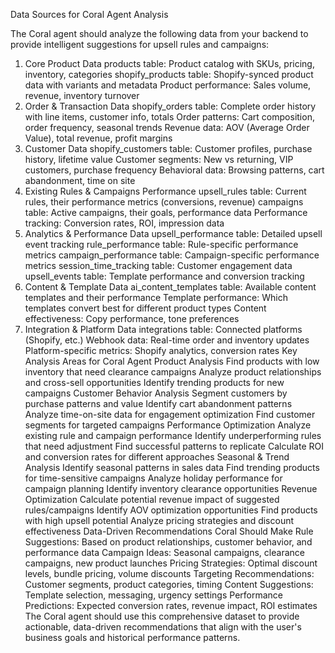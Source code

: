 Data Sources for Coral Agent Analysis

The Coral agent should analyze the following data from your backend to provide intelligent suggestions for upsell rules and campaigns:
1. Core Product Data
products table: Product catalog with SKUs, pricing, inventory, categories
shopify_products table: Shopify-synced product data with variants and metadata
Product performance: Sales volume, revenue, inventory turnover
2. Order & Transaction Data
shopify_orders table: Complete order history with line items, customer info, totals
Order patterns: Cart composition, order frequency, seasonal trends
Revenue data: AOV (Average Order Value), total revenue, profit margins
3. Customer Data
shopify_customers table: Customer profiles, purchase history, lifetime value
Customer segments: New vs returning, VIP customers, purchase frequency
Behavioral data: Browsing patterns, cart abandonment, time on site
4. Existing Rules & Campaigns Performance
upsell_rules table: Current rules, their performance metrics (conversions, revenue)
campaigns table: Active campaigns, their goals, performance data
Performance tracking: Conversion rates, ROI, impression data
5. Analytics & Performance Data
upsell_performance table: Detailed upsell event tracking
rule_performance table: Rule-specific performance metrics
campaign_performance table: Campaign-specific performance metrics
session_time_tracking table: Customer engagement data
upsell_events table: Template performance and conversion tracking
6. Content & Template Data
ai_content_templates table: Available content templates and their performance
Template performance: Which templates convert best for different product types
Content effectiveness: Copy performance, tone preferences
7. Integration & Platform Data
integrations table: Connected platforms (Shopify, etc.)
Webhook data: Real-time order and inventory updates
Platform-specific metrics: Shopify analytics, conversion rates
Key Analysis Areas for Coral Agent
Product Analysis
Find products with low inventory that need clearance campaigns
Analyze product relationships and cross-sell opportunities
Identify trending products for new campaigns
Customer Behavior Analysis
Segment customers by purchase patterns and value
Identify cart abandonment patterns
Analyze time-on-site data for engagement optimization
Find customer segments for targeted campaigns
Performance Optimization
Analyze existing rule and campaign performance
Identify underperforming rules that need adjustment
Find successful patterns to replicate
Calculate ROI and conversion rates for different approaches
Seasonal & Trend Analysis
Identify seasonal patterns in sales data
Find trending products for time-sensitive campaigns
Analyze holiday performance for campaign planning
Identify inventory clearance opportunities
Revenue Optimization
Calculate potential revenue impact of suggested rules/campaigns
Identify AOV optimization opportunities
Find products with high upsell potential
Analyze pricing strategies and discount effectiveness
Data-Driven Recommendations Coral Should Make
Rule Suggestions: Based on product relationships, customer behavior, and performance data
Campaign Ideas: Seasonal campaigns, clearance campaigns, new product launches
Pricing Strategies: Optimal discount levels, bundle pricing, volume discounts
Targeting Recommendations: Customer segments, product categories, timing
Content Suggestions: Template selection, messaging, urgency settings
Performance Predictions: Expected conversion rates, revenue impact, ROI estimates
The Coral agent should use this comprehensive dataset to provide actionable, data-driven recommendations that align with the user's business goals and historical performance patterns.